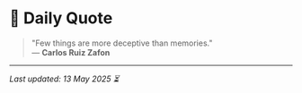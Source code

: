 # 📜 Daily Quote

> "Few things are more deceptive than memories."  
> — **Carlos Ruiz Zafon**

---

_Last updated: 13 May 2025 ⏳_
